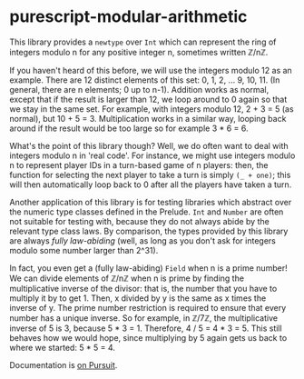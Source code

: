 # purescript-modular-arithmetic

This library provides a `newtype` over `Int` which can represent the ring of
integers modulo n for any positive integer n, sometimes written ℤ/nℤ.

If you haven't heard of this before, we will use the integers modulo 12 as an
example. There are 12 distinct elements of this set: 0, 1, 2, ... 9, 10, 11.
(In general, there are n elements; 0 up to n-1).  Addition works as normal,
except that if the result is larger than 12, we loop around to 0 again so that
we stay in the same set. For example, with integers modulo 12, 2 + 3 = 5 (as
normal), but 10 + 5 = 3. Multiplication works in a similar way, looping back
around if the result would be too large so for example 3 * 6 = 6.

What's the point of this library though? Well, we do often want to deal with
integers modulo n in 'real code'. For instance, we might use integers modulo n
to represent player IDs in a turn-based game of n players: then, the function
for selecting the next player to take a turn is simply `(_ + one)`; this will
then automatically loop back to 0 after all the players have taken a turn.

Another application of this library is for testing libraries which abstract
over the numeric type classes defined in the Prelude. `Int` and `Number` are
often not suitable for testing with, because they do not always abide by the
relevant type class laws. By comparison, the types provided by this library are
always *fully law-abiding* (well, as long as you don't ask for integers modulo
some number larger than 2^31).

In fact, you even get a (fully law-abiding) `Field` when n is a prime number!
We can divide elements of ℤ/nℤ when n is prime by finding the multiplicative
inverse of the divisor: that is, the number that you have to multiply it by to
get 1. Then, x divided by y is the same as x times the inverse of y. The prime
number restriction is required to ensure that every number has a unique
inverse. So for example, in ℤ/7ℤ, the multiplicative inverse of 5 is 3, because
5 * 3 = 1. Therefore, 4 / 5 = 4 * 3 = 5. This still behaves how we would hope,
since multiplying by 5 again gets us back to where we started: 5 * 5 = 4.

Documentation is [on Pursuit](https://pursuit.purescript.org/packages/purescript-modular-arithmetic).

